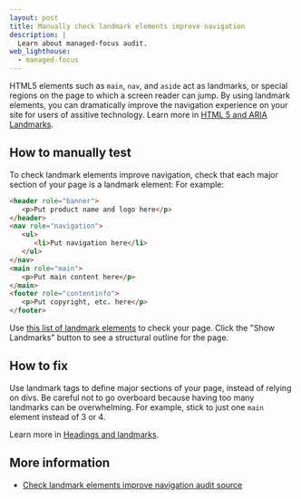 ```yaml
---
layout: post
title: Manually check landmark elements improve navigation
description: |
  Learn about managed-focus audit.
web_lighthouse:
  - managed-focus
---
```


HTML5 elements such as `main`, `nav`, and `aside` act as landmarks,
or special regions on the page to which a screen reader can jump.
By using landmark elements,
you can dramatically improve the navigation experience on your site
for users of assitive technology.
Learn more in
[HTML 5 and ARIA Landmarks](https://dequeuniversity.com/assets/html/jquery-summit/html5/slides/landmarks.html).

## How to manually test

To check landmark elements improve navigation,
check that each major section of your page is a landmark element:
For example:

```html
<header role="banner">
   <p>Put product name and logo here</p>
</header>
<nav role="navigation">
   <ul>
      <li>Put navigation here</li>
   </ul>
</nav>
<main role="main">
   <p>Put main content here</p>
</main>
<footer role="contentinfo">
   <p>Put copyright, etc. here</p>
</footer>
```

Use [this list of landmark  elements](https://www.w3.org/TR/2017/NOTE-wai-aria-practices-1.1-20171214/examples/landmarks/HTML5.html) to check your page.
Click the "Show Landmarks" button to see a structural outline for the page.

## How to fix

Use landmark tags to define major sections of your page,
instead of relying on divs.
Be careful not to go overboard because having too many landmarks can be overwhelming.
For example, stick to just one `main` element instead of 3 or 4.

Learn more in [Headings and landmarks](/headings-and-landmarks).

## More information

- [Check landmark elements improve navigation audit source](https://github.com/GoogleChrome/lighthouse/blob/ecd10efc8230f6f772e672cd4b05e8fbc8a3112d/lighthouse-core/audits/accessibility/manual/use-landmarks.js)